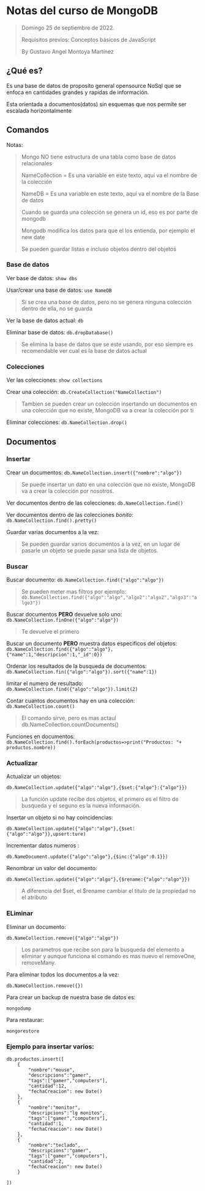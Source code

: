 # Notas del curso de MongoDB

> Domingo 25 de septiembre de 2022.
>
> Requisitos previos: Conceptos básicos de JavaScript
>
> By Gustavo Angel Montoya Martínez



## ¿Qué es?

Es una base de datos de proposito general opensource NoSql que se enfoca en cantidades grandes y rapidas de información.

Esta orientada a documentos(datos) sin esquemas que nos permite ser escalada horizontalmente


## Comandos

Notas:

> Mongo NO tiene estructura de una tabla como base de datos relacionales
>
> NameCollection = Es una variable en este texto, aquí va el nombre de la colección
>
> NameDB = Es una variable en este texto, aquí va el nombre de la Base de datos
>
> Cuando se guarda una colección se genera un id, eso es por parte de mongodb
>
> Mongodb modifica los datos para que el los entienda, por ejemplo el new date
>
> Se pueden guardar listas e incluso objetos dentro del objetos

### Base de datos

Ver base de datos: `show dbs`

Usar/crear una base de datos: `use NameDB`

> Sí se crea una base de datos, pero no se genera ninguna colección dentro de ella, no se guarda

Ver la base de datos actual: `db`

Eliminar base de datos: `db.dropDatabase()`

> Se elimina la base de datos que se este usando, por eso siempre es recomendable ver cual es la base de datos actual


### Colecciones

Ver las colecciones: `show collections`

Crear una colección: `db.CreateCollection("NameCollection")`

> Tambien se pueden crear un colección insertando un documentos en una colección que no existe, MongoDB va a crear la colección por ti

Eliminar colecciones: `db.NameCollection.drop()`

## Documentos


### Insertar

Crear un documentos: `db.NameCollection.insert({"nombre":"algo"})`

> Se puede insertar un dato en una colección que no existe, MongoDB va a crear la colección por nosotros.

Ver documentos dentro de las colecciones: `db.NameCollection.find()`

Ver documentos dentro de las colecciones $bonito$: `db.NameCollection.find().pretty()`

Guardar varias documentos a la vez:

> Se pueden guardar varios documentos a la vez, en un lugar de pasarle un objeto se puede pasar una lista de objetos.


### Buscar

Buscar documento: `db.NameCollection.find({"algo":"algo"})`

> Se pueden meter mas filtros por ejemplo: `db.NameCollection.find({"algo":"algo","algo2":"algo2","algo3":"algo3"})`

Buscar documentos **PERO** devuelve solo uno: `db.NameCollection.finOne({"algo":"algo"})`
> Te devuelve el primero 

Buscar un documento **PERO** muestra datos especificos del objetos: `db.NameCollection.find({"algo":"algo"},{"name":1,"descripcion":1,"_id":0})`

Ordenar los resultados de la busqueda de documentos: `db.NameCollection.fin({"algo":"algo"}).sort({"name":1})`

limitar el numero de resultado: `db.NameCollection.find({"algo":"algo"}).limit(2)`

Contar cuantos documentos hay en una colección: `db.NameCollection.count()`

> El comando sirve, pero es mas actaul db.NameCollection.countDocuments()

Funciones en documentos: `db.NameCollection.find().forEach(productos=>print("Productos: "+ productos.nombre))`

### Actualizar

Actualizar un objetos: 
```
db.NameCollection.update({"algo":"algo"},{$set:{"algo"}:{"algo"}})
```
> La función update recibe dos objetos, el primero es el filtro de busqueda y el seguno es la nueva información.

Insertar un objeto si no hay coincidencias: 
```
db.NameCollection.update({"algo":"algo"},{$set:{"algo":"algo"}},upsert:ture)
```

Incrementar datos numeros : 
```
db.NameDocument.update({"algo":"algo"},{$inc:{"algo":0.1}})
```

Renombrar un valor del documento: 
```
db.NameCollection.update({"algo":"algo"},{$rename:{"algo":"algo"}}) 
```
> A diferencia del $set, el $rename cambiar el titulo de la propiedad no el atributo

### ELiminar

Eliminar un documento: 
```
db.NameCollection.remove({"algo":"algo"})
```

> Los parametros que recibe son para la busqueda del elemento a eliminar y aunque funciona el comando es mas nuevo el removeOne, removeMany.

Para eliminar todos los documentos a la vez: 
```
db.NameCollection.remove({})
```

Para crear un backup de nuestra base de datos es:

```
mongodump
```

Para restaurar: 
```
mongorestore
```

### Ejemplo para insertar varios:

```
db.productos.insert([
    {
        "nombre":"mouse",
        "descripcions":"gamer",
        "tags":["gamer","computers"],
        "cantidad":12,
        "fechaCreacion": new Date()        
    },
    {
        "nombre":"monitor",
        "descripcions":"lg monitos",
        "tags":["gamer","computers"],
        "cantidad":1,
        "fechaCreacion": new Date()        
    },
    {
        "nombre":"teclado",
        "descripcions":"gamer",
        "tags":["gamer","computers"],
        "cantidad":2,
        "fechaCreacion": new Date()        
    }
    
])
```
